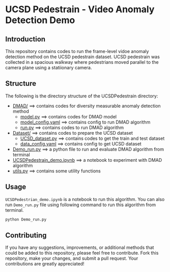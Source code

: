 # UCSD Pedestrain - Video Anomaly Detection Demo

## Introduction

This repository contains codes to run the frame-level vidoe anomaly detection method on the UCSD pedestrain dataset. UCSD pedestrain was collected in a spacious walkway where pedestrians moved parallel to the camera plane using a statiionary camera.


## Structure
The following is the directory structure of the UCSDPedestrain directory:


* [DMAD/](./UCSDPedestraian/DMAD) ==> contains codes for diversity measurable anomaly detection method
  * [model.py](./UCSDPedestraian/DMAD/model.py) ==> contains codes for DMAD model
  * [model_config.yaml](./UCSDPedestraian/DMAD/model_config.yaml) ==> contains config to run DMAD algorithm
  * [run.py](./UCSDPedestraian/DMAD/run.py) ==> contains codes to run DMAD algorithm
* [Dataset/](./UCSDPedestraian/Dataset) ==> contains codes to prepare the UCSD dataset
  * [UCSD_dataset.py](./UCSDPedestraian/Dataset/UCSD_dataset.py) ==> contains codes to get the train and test dataset
  * [data_config.yaml](./UCSDPedestraian/Dataset/data_config.yaml) ==> contains config to get UCSD dataset
* [Demo_run.py](./UCSDPedestraian/Demo_run.py) ==> a python file to run and evaluate DMAD algorithm from terminal
* [UCSDPedestrain_demo.ipynb](./UCSDPedestraian/UCSDPedestrain_demo.ipynb) ==> a notebook to experiment with DMAD algorithm
* [utils.py](./UCSDPedestraian/utils.py) ==> contains some utility functions




## Usage

`UCSDPedestrian_demo.ipynb` is a notebook to run this algorithm. You can also run `Demo_run.py` file using following command to run this algorithm from terminal.

```bash
python Demo_run.py 
```

## Contributing 

If you have any suggestions, improvements, or additional methods that could be added to this repository, please feel free to contribute. Fork this repository, make your changes, and submit a pull request. Your contributions are greatly appreciated!
